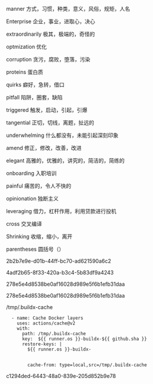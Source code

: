 manner 方式，习惯，种类，意义，风俗，规矩，人名

Enterprise 企业，事业，进取心，决心

extraordinarily 极其，极端的，奇怪的 

optmization 优化

corruption 贪污，腐败，堕落，污染

proteins 蛋白质

quirks 癖好，急转，借口

pitfall 陷阱，圈套，缺陷

triggered 触发，启动，引起，引爆

tangential 正切，切线，离题，扯远的

underwhelming 什么都没有，未能引起深刻印象

amend 修正，修改，改善，改进

elegant 高雅的，优雅的，讲究的，简洁的，简练的


onboarding 入职培训

painful 痛苦的，令人不快的

opinionation 独断主义

leveraging 借力，杠杆作用，利用贷款进行投机

cross 交叉编译

Shrinking 收缩，缩小，离开

parentheses 圆括号（）

2b2b7e9e-d01b-44ff-bc70-ad621590a6c2

4adf2b65-8f33-420a-b3c4-5b83df9a4243



278e5e4d8538be0af16028d989e5f6b1efb31daa

278e5e4d8538be0af16028d989e5f6b1efb31daa

/tmp/.buildx-cache

      - name: Cache Docker layers
        uses: actions/cache@v2
        with:
          path: /tmp/.buildx-cache
          key:  ${{ runner.os }}-buildx-${{ github.sha }}
          restore-keys: |
            ${{ runner.os }}-buildx-


            cache-from: type=local,src=/tmp/.buildx-cache




c1294ded-6443-48a0-839e-205d852b9e78
